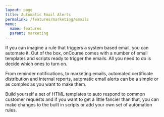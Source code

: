 ```yaml
---
layout: page
title: Automatic Email Alerts
permalink: /features/marketing/emails
menu:
  name: features
  parent: marketing
---
```


If you can imagine a rule that triggers a system based email, you can automate it. Out of the box, onCourse comes with a number of email templates and scripts ready to trigger the emails. All you need to do is decide which ones to turn on.

From reminder notifications, to marketing emails, automated certificate distribution and internal reports, automatic email alerts can be a simple or as complex as you want to make them. 

Build yourself a set of HTML templates to auto respond to common customer requests and if you want to get a little fancier than that, you can make changes to the built in scripts or add your own set of automation rules.

